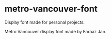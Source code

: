# metro-vancouver-font
 Display font made for personal projects.

 Metro Vancouver display font made by Faraaz Jan.